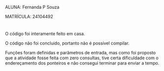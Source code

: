 ALUNA: Fernanda P Souza

MATRÍCULA: 24104492
#
O código foi interamente feito em casa.

O código não foi concluido, portanto não é possível compilar.

Funções foram definidas e parâmetros de entrada, mas como foi proposto que a atividade fosse feita com zero consultas, tive certa dificuldade com o endereçamento dos ponteiros e não consegui terminar para enviar a tempo.
